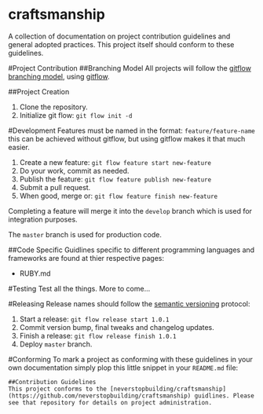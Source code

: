 craftsmanship
=============

A collection of documentation on project contribution guidelines and general adopted practices. This project itself should conform to these guidelines.

#Project Contribution
##Branching Model
All projects will follow the [gitflow branching model](http://nvie.com/posts/a-successful-git-branching-model/), using [gitflow](https://github.com/nvie/gitflow).

##Project Creation
1. Clone the repository.
2. Initialize git flow: `git flow init -d`

#Development
Features must be named in the format: `feature/feature-name` this can be achieved without gitflow, but using gitflow makes it that much easier.

1. Create a new feature: `git flow feature start new-feature`
2. Do your work, commit as needed.
3. Publish the feature: `git flow feature publish new-feature`
4. Submit a pull request.
5. When good, merge or: `git flow feature finish new-feature`

Completing a feature will merge it into the `develop` branch which is used for integration purposes.

The `master` branch is used for production code.

##Code Specific
Guidlines specific to different programming languages and frameworks are found at thier respective pages:

- RUBY.md


#Testing
Test all the things. More to come...

#Releasing
Release names should follow the [semantic versioning](http://semver.org/) protocol:

1. Start a release: `git flow release start 1.0.1`
2. Commit version bump, final tweaks and changelog updates.
2. Finish a release: `git flow release finish 1.0.1`
3. Deploy `master` branch.

#Conforming
To mark a project as conforming with these guidelines in your own documentation simply plop this little snippet in your `README.md` file:

    ##Contribution Guidelines
    This project conforms to the [neverstopbuilding/craftsmanship](https://github.com/neverstopbuilding/craftsmanship) guidlines. Please see that repository for details on project administration.
